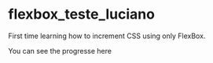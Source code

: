# flexbox_teste_luciano
First time learning how to increment CSS using only FlexBox. 

You can see the progresse <a src="https://lucianogin.github.io/flexbox_teste_luciano/"> here</a>
